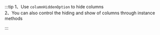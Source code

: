 :::tip
1、Use `columnHiddenOption` to hide columns<br>
2、You can also control the hiding and show of columns through instance methods

:::
